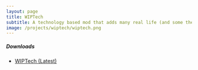 ```yaml
---
layout: page
title: WIPTech
subtitle: A technology based mod that adds many real life (and some theoretically possible) experimental technologies.
image: /projects/wiptech/wiptech.png
---
```


##### Downloads
- [WIPTech (Latest)](https://github.com/Cadiboo/WIPTech/releases/latest)
